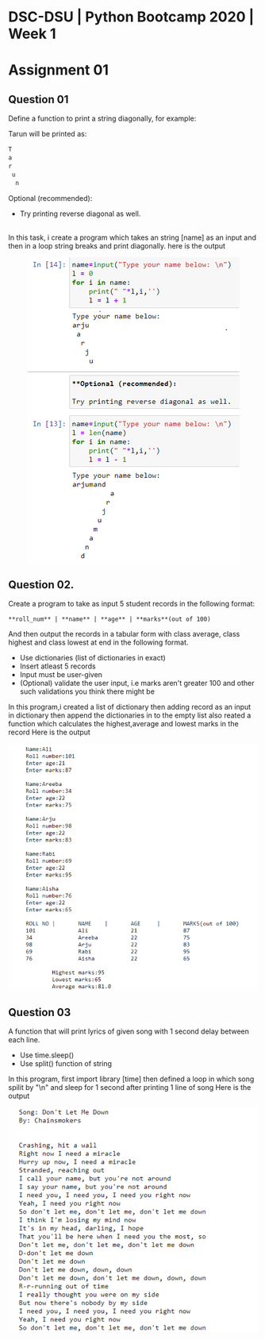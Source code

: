 # DSC-DSU | Python Bootcamp 2020 | Week 1

# **Assignment 01**
## Question 01
Define a function to print a string diagonally, for example:

   Tarun will be printed as:

  ```sh
T
 a
  r
   u
    n
```
Optional (recommended):

- Try printing reverse diagonal as well.

<br>
In this task, i create a program which takes an string [name] as an input and then in a loop string breaks and print diagonally. here is the output

<p align="center"><img src="Q1.png"></img></p>

## Question 02.
Create a program to take as input 5 student records in the following format:

```
**roll_num** | **name** | **age** | **marks**(out of 100)
```

And then output the records in a tabular form with class average, class highest and class lowest at end in the following format.

- Use dictionaries (list of dictionaries in exact)
- Insert atleast 5 records
- Input must be user-given
- (Optional) validate the user input, i.e marks aren't greater 100 and other such validations you think there might be

In this program,i created a list of dictionary then adding record as an input in dictionary then append the dictionaries in to the empty list also reated a function which calculates the highest,average and lowest marks in the record
Here is the output

<p align="center"><img src="Q2.png"></img></p>

## Question 03
A function that will print lyrics of given song with 1 second delay between each line.

   - Use time.sleep()
   - Use split() function of string

In this program, first import library [time] then defined a loop in which song spilit by "\n" and sleep for 1 second after printing 1 line of song 
Here is the output
<p align="center"><img src="Q3.png"></img></p>

